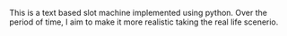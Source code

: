 This is a text based slot machine implemented using python.
Over the period of time, I aim to make it more realistic taking the real life scenerio.